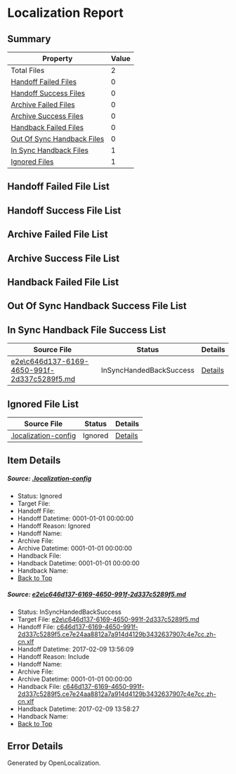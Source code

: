 # <a name='report-top'></a> Localization Report

## Summary
 Property | Value 
 -------- | ----- 
 Total Files | 2
[ Handoff Failed Files ](#handoff-failed-list)| 0
[ Handoff Success Files ](#handoff-success-list)| 0
[ Archive Failed Files ](#archive-failed-list)| 0
[ Archive Success Files ](#archive-success-list)| 0
[ Handback Failed Files ](#handback-failed-list)| 0
[ Out Of Sync Handback Files ](#outofsync-handback-success-list)| 0
[ In Sync Handback Files ](#insync-handback-success-list)| 1
[ Ignored Files ](#ignored-list)| 1

## <a name='handoff-failed-list'></a> Handoff Failed File List

## <a name='handoff-success-list'></a> Handoff Success File List

## <a name='archive-failed-list'></a> Archive Failed File List

## <a name='archive-success-list'></a> Archive Success File List

## <a name='handback-failed-list'></a> Handback Failed File List

## <a name='outofsync-handback-success-list'></a> Out Of Sync Handback Success File List

## <a name='insync-handback-success-list'></a> In Sync Handback File Success List
 Source File | Status | Details 
 ----------- | ------ | ------- 
 [e2e\c646d137-6169-4650-991f-2d337c5289f5.md](https://github.com/OpenLocalizationTestOrg/ol-test0/blob/a072feab344118faf8bc8e6a6507da2c56498f26/e2e/c646d137-6169-4650-991f-2d337c5289f5.md) | InSyncHandedBackSuccess | [Details](#d8851d66bb09eddd13be51fde91f31b6daa5b36b1)

## <a name='ignored-list'></a> Ignored File List
 Source File | Status | Details 
 ----------- | ------ | ------- 
 [.localization-config](https://github.com/OpenLocalizationTestOrg/ol-test0/blob/a072feab344118faf8bc8e6a6507da2c56498f26/.localization-config) | Ignored | [Details](#cb0632cf59c1387fc1742bfb9fa3c47f87e2e5c90)

## Item Details
##### <a name='cb0632cf59c1387fc1742bfb9fa3c47f87e2e5c90'></a> Source: [.localization-config](https://github.com/OpenLocalizationTestOrg/ol-test0/blob/a072feab344118faf8bc8e6a6507da2c56498f26/.localization-config)
* Status: Ignored
* Target File: 
* Handoff File: 
* Handoff Datetime: 0001-01-01 00:00:00
* Handoff Reason: Ignored
* Handoff Name: 
* Archive File: 
* Archive Datetime: 0001-01-01 00:00:00
* Handback File: 
* Handback Datetime: 0001-01-01 00:00:00
* Handback Name: 
* [Back to Top](#report-top)

##### <a name='d8851d66bb09eddd13be51fde91f31b6daa5b36b1'></a> Source: [e2e\c646d137-6169-4650-991f-2d337c5289f5.md](https://github.com/OpenLocalizationTestOrg/ol-test0/blob/a072feab344118faf8bc8e6a6507da2c56498f26/e2e/c646d137-6169-4650-991f-2d337c5289f5.md)
* Status: InSyncHandedBackSuccess
* Target File: [e2e\c646d137-6169-4650-991f-2d337c5289f5.md](https://github.com/OpenLocalizationTestOrg/ol-test0-zhcn/blob/e0444f62abe5ea025da8e494ec60048cd7391b31/e2e/c646d137-6169-4650-991f-2d337c5289f5.md)
* Handoff File: [c646d137-6169-4650-991f-2d337c5289f5.ce7e24aa8812a7a914d4129b3432637907c4e7cc.zh-cn.xlf](https://github.com/OpenLocalizationTestOrg/ol-test0-handoff/blob/920d5c44d21b9a412e9afe791cf541c34f2e2103/ol-handoff/OpenLocalizationTestOrg/ol-test0-zhcn/shujia/ht/c646d137-6169-4650-991f-2d337c5289f5.ce7e24aa8812a7a914d4129b3432637907c4e7cc.zh-cn.xlf)
* Handoff Datetime: 2017-02-09 13:56:09
* Handoff Reason: Include
* Handoff Name: 
* Archive File: 
* Archive Datetime: 0001-01-01 00:00:00
* Handback File: [c646d137-6169-4650-991f-2d337c5289f5.ce7e24aa8812a7a914d4129b3432637907c4e7cc.zh-cn.xlf](https://github.com/OpenLocalizationTestOrg/ol-test0-handback/blob/d5a1b52e8cfde1daaf1b7fee1f912a53c41831a0/ol-handback/OpenLocalizationTestOrg/ol-test0-zhcn/shujia/ht/c646d137-6169-4650-991f-2d337c5289f5.ce7e24aa8812a7a914d4129b3432637907c4e7cc.zh-cn.xlf)
* Handback Datetime: 2017-02-09 13:58:27
* Handback Name: 
* [Back to Top](#report-top)


## Error Details

Generated by OpenLocalization.
